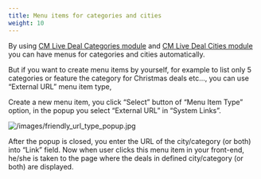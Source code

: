 ```yaml
---
title: Menu items for categories and cities
weight: 10
---
```

By using [CM Live Deal Categories module](categoriesmodule.html#ref-mod-cmlivedeal-categories) and [CM Live Deal Cities module](citiesmodule.html#ref-mod-cmlivedeal-cities) you can have menus for categories and cities automatically.

But if you want to create menu items by yourself, for example to list only 5 categories or feature the category for Christmas deals etc..., you can use “External URL” menu item type,

Create a new menu item, you click “Select” button of “Menu Item Type” option, in the popup you select “External URL” in “System Links”.

![/images/friendly_url_type_popup.jpg](/images/friendly_url_type_popup.jpg)

After the popup is closed, you enter the URL of the city/category (or both) into “Link” field. Now when user clicks this menu item in your front-end, he/she is taken to the page where the deals in defined city/category (or both) are displayed.